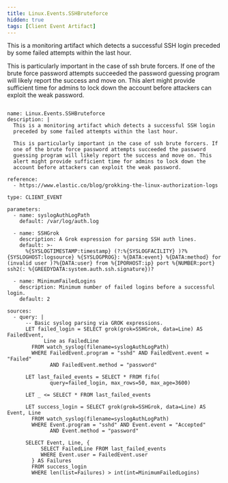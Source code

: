 ```yaml
---
title: Linux.Events.SSHBruteforce
hidden: true
tags: [Client Event Artifact]
---
```


This is a monitoring artifact which detects a successful SSH login
preceded by some failed attempts within the last hour.

This is particularly important in the case of ssh brute forcers. If
one of the brute force password attempts succeeded the password
guessing program will likely report the success and move on. This
alert might provide sufficient time for admins to lock down the
account before attackers can exploit the weak password.


<pre><code class="language-yaml">
name: Linux.Events.SSHBruteforce
description: |
  This is a monitoring artifact which detects a successful SSH login
  preceded by some failed attempts within the last hour.

  This is particularly important in the case of ssh brute forcers. If
  one of the brute force password attempts succeeded the password
  guessing program will likely report the success and move on. This
  alert might provide sufficient time for admins to lock down the
  account before attackers can exploit the weak password.

reference:
  - https://www.elastic.co/blog/grokking-the-linux-authorization-logs

type: CLIENT_EVENT

parameters:
  - name: syslogAuthLogPath
    default: /var/log/auth.log

  - name: SSHGrok
    description: A Grok expression for parsing SSH auth lines.
    default: &gt;-
      %{SYSLOGTIMESTAMP:timestamp} (?:%{SYSLOGFACILITY} )?%{SYSLOGHOST:logsource} %{SYSLOGPROG}: %{DATA:event} %{DATA:method} for (invalid user )?%{DATA:user} from %{IPORHOST:ip} port %{NUMBER:port} ssh2(: %{GREEDYDATA:system.auth.ssh.signature})?

  - name: MinimumFailedLogins
    description: Minimum number of failed logins before a successful login.
    default: 2

sources:
  - query: |
      -- Basic syslog parsing via GROK expressions.
      LET failed_login = SELECT grok(grok=SSHGrok, data=Line) AS FailedEvent,
            Line as FailedLine
        FROM watch_syslog(filename=syslogAuthLogPath)
        WHERE FailedEvent.program = "sshd" AND FailedEvent.event = "Failed"
              AND FailedEvent.method = "password"

      LET last_failed_events = SELECT * FROM fifo(
              query=failed_login, max_rows=50, max_age=3600)

      LET _ &lt;= SELECT * FROM last_failed_events

      LET success_login = SELECT grok(grok=SSHGrok, data=Line) AS Event, Line
        FROM watch_syslog(filename=syslogAuthLogPath)
        WHERE Event.program = "sshd" AND Event.event = "Accepted"
              AND Event.method = "password"

      SELECT Event, Line, {
           SELECT FailedLine FROM last_failed_events
           WHERE Event.user = FailedEvent.user
        } AS Failures
        FROM success_login
        WHERE len(list=Failures) &gt; int(int=MinimumFailedLogins)

</code></pre>

